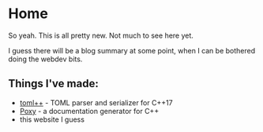 # Home
So yeah. This is all pretty new. Not much to see here yet.

I guess there will be a blog summary at some point, when I can be bothered doing the webdev bits.

## Things I've made:
- [toml++] - TOML parser and serializer for C++17
- [Poxy] - a documentation generator for C++
 - this website I guess

[toml++]: https://marzer.github.io/tomlplusplus/
[Poxy]: https://github.com/marzer/poxy
